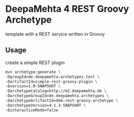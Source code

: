 # DeepaMehta 4 REST Groovy Archetype

template with a REST service written in Groovy

## Usage

create a simple REST plugin

```sh
mvn archetype:generate \
-DgroupId=de.deepamehta.archetypes.test \
-DartifactId=simple-rest-groovy-plugin \
-Dversion=1.0-SNAPSHOT \
-DarchetypeCatalog=http://m2.deepamehta.de \
-DarchetypeGroupId=de.deepamehta.archetypes \
-DarchetypeArtifactId=dm4-rest-groovy-archetype \
-DarchetypeVersion=4.1.3-SNAPSHOT \
-DinteractiveMode=false
```
